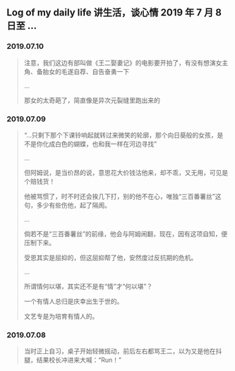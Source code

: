 ## Log of my daily life 讲生活，谈心情 2019 年 7 月 8 日至 ...


### 2019.07.10

<blockquote>

注意，我们这边有部叫做《王二娶妻记》的电影要开拍了，有没有想演女主角、备胎女的毛遂自荐、自告奋勇一下

...

那女的太奇葩了，简直像是异次元裂缝里跑出来的
</blockquote>


### 2019.07.09

<blockquote>

“...只剩下那个下课铃响起就转过来微笑的轮廓，那个向日葵般的女孩，是不是你化成白色的蝴蝶，也和我一样在河边寻找”

...

但阿姆说，是当价昂的说，意思花大价钱沽他来，却不乖，又无用，可见是个赔钱货！

他被骂惯了，时不时还会挨几下打，别的他不在心，唯独“三百番薯丝”这句，多少有些伤他，起了隔阂。

...

倘若不是“三百番薯丝”的前缘，他会与阿姆闹翻，现在，因有这项自知，便压制下来。

受恩其实是屈抑的，但这屈抑帮了他，安然度过反抗期的危机。

...

所谓情何以堪，其实还不是有“情”才“何以堪”？

一个有情人总归是庆幸出生于世的。

文艺专是为培育有情人的。
</blockquote>


### 2019.07.08

<blockquote>

当时正上自习，桌子开始轻微摇动，前后左右都骂王二，以为又是他在抖腿，结果校长冲进来大喊：“Run！”
</blockquote>


